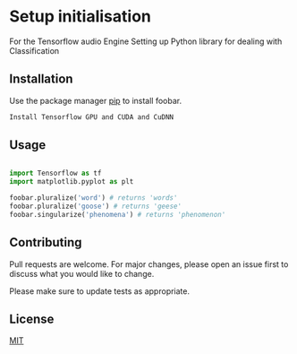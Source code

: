 # Setup initialisation  
For the Tensorflow audio Engine Setting up  Python library for dealing with Classification

## Installation

Use the package manager [pip](https://pip.pypa.io/en/stable/) to install foobar.

```bash
Install Tensorflow GPU and CUDA and CuDNN
```

## Usage

```python

import Tensorflow as tf
import matplotlib.pyplot as plt

foobar.pluralize('word') # returns 'words'
foobar.pluralize('goose') # returns 'geese'
foobar.singularize('phenomena') # returns 'phenomenon'
```

## Contributing
Pull requests are welcome. For major changes, please open an issue first to discuss what you would like to change.

Please make sure to update tests as appropriate.

## License
[MIT](https://choosealicense.com/licenses/mit/)
